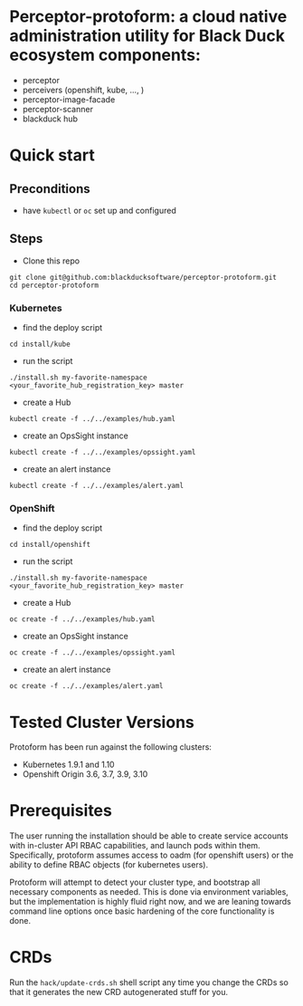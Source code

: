 # Perceptor-protoform: a cloud native administration utility for Black Duck ecosystem components:

- perceptor
- perceivers (openshift, kube, ..., )
- perceptor-image-facade
- perceptor-scanner
- blackduck hub

# Quick start

## Preconditions

 - have `kubectl` or `oc` set up and configured

## Steps

 - Clone this repo

```
git clone git@github.com:blackducksoftware/perceptor-protoform.git
cd perceptor-protoform
```

### Kubernetes

 - find the deploy script

```
cd install/kube
```

 - run the script

```
./install.sh my-favorite-namespace <your_favorite_hub_registration_key> master
```

 - create a Hub

```
kubectl create -f ../../examples/hub.yaml
```

 - create an OpsSight instance

```
kubectl create -f ../../examples/opssight.yaml
```

 - create an alert instance

```
kubectl create -f ../../examples/alert.yaml
```

 ### OpenShift

 - find the deploy script

```
cd install/openshift
```

 - run the script

```
./install.sh my-favorite-namespace <your_favorite_hub_registration_key> master
```

 - create a Hub

```
oc create -f ../../examples/hub.yaml
```

 - create an OpsSight instance

```
oc create -f ../../examples/opssight.yaml
```

 - create an alert instance

```
oc create -f ../../examples/alert.yaml
```

# Tested Cluster Versions

Protoform has been run against the following clusters:

- Kubernetes 1.9.1 and 1.10
- Openshift Origin 3.6, 3.7, 3.9, 3.10

# Prerequisites

The user running the installation should be able to create service accounts with in-cluster API RBAC capabilities, and launch pods within them.  Specifically, protoform assumes access to oadm (for openshift users) or the ability to define RBAC objects (for kubernetes users).  

Protoform will attempt to detect your cluster type, and bootstrap all necessary components as needed.  This is done via environment variables, but the implementation is highly fluid right now, and we are leaning towards command line options once basic hardening of the core functionality is done.

# CRDs

Run the `hack/update-crds.sh` shell script any time you change the CRDs so that it generates the new CRD autogenerated stuff for you.

